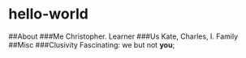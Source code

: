 # hello-world
##About
###Me
Christopher. Learner
###Us
Kate, Charles, I. Family
##Misc
###Clusivity
Fascinating: we but not **you**; 
